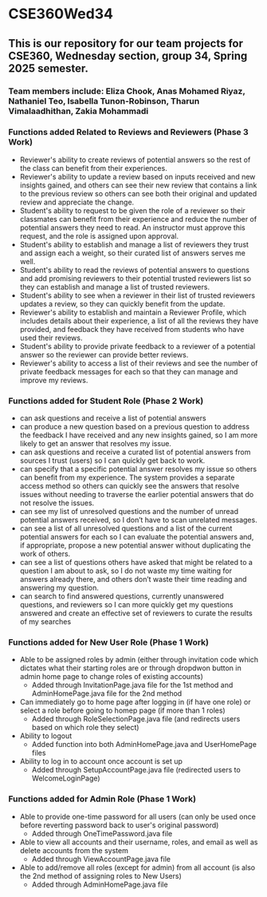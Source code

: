# CSE360Wed34
## This is our repository for our team projects for CSE360, Wednesday section, group 34, Spring 2025 semester.
### Team members include: Eliza Chook, Anas Mohamed Riyaz, Nathaniel Teo, Isabella Tunon-Robinson, Tharun Vimalaadhithan, Zakia Mohammadi

### Functions added Related to Reviews and Reviewers (Phase 3 Work)
- Reviewer's ability to create reviews of potential answers so the rest of the class can benefit from their experiences. 
- Reviewer's ability to update a review based on inputs received and new insights gained, and others can see their new review that contains a link to the previous review so others can see both their original and updated review and appreciate the change.
- Student's ability to request to be given the role of a reviewer so their classmates can benefit from their experience and reduce the number of potential answers they need to read. An instructor must approve this request, and the role is assigned upon approval.
- Student's ability to establish and manage a list of reviewers they trust and assign each a weight, so their curated list of answers serves me well.
- Student's ability to read the reviews of potential answers to questions and add promising reviewers to their potential trusted reviewers list so they can establish and manage a list of trusted reviewers.
- Student's ability to see when a reviewer in their list of trusted reviewers updates a review, so they can quickly benefit from the update.
- Reviewer's ability to establish and maintain a Reviewer Profile, which includes details about their experience, a list of all the reviews they have provided, and feedback they have received from students who have used their reviews.
- Student's ability to provide private feedback to a reviewer of a potential answer so the reviewer can provide better reviews.
- Reviewer's ability to access a list of their reviews and see the number of private feedback messages for each so that they can manage and improve my reviews.


### Functions added for Student Role (Phase 2 Work)
- can ask questions and receive a list of potential answers
- can produce a new question based on a previous question to address the feedback I have received and any new insights gained, so I am more likely to get an answer that resolves my issue.
- can ask questions and receive a curated list of potential answers from sources I trust (users) so I can quickly get back to work.
- can specify that a specific potential answer resolves my issue so others can benefit from my experience. The system provides a separate access method so others can quickly see the answers that resolve issues without needing to traverse the earlier potential answers that do not resolve the issues.
- can see my list of unresolved questions and the number of unread potential answers received, so I don’t have to scan unrelated messages.
- can see a list of all unresolved questions and a list of the current potential answers for each so I can evaluate the potential answers and, if appropriate, propose a new potential answer without duplicating the work of others.
- can see a list of questions others have asked that might be related to a question I am about to ask, so I do not waste my time waiting for answers already there, and others don’t waste their time reading and answering my question.
- can search to find answered questions, currently unanswered questions, and reviewers so I can more quickly get my questions answered and create an effective set of reviewers to curate the results of my searches

### Functions added for New User Role (Phase 1 Work)
- Able to be assigned roles by admin (either through invitation code which dictates what their starting roles are or through dropdwon button in admin home page to change roles of existing accounts)
  - Added through InvitationPage.java file for the 1st method and AdminHomePage.java file for the 2nd method
- Can immediately go to home page after logging in (if have one role) or select a role before going to homep page (if more than 1 roles)
  - Added through RoleSelectionPage.java file (and redirects users based on which role they select)
- Ability to logout
  - Added function into both AdminHomePage.java and UserHomePage files
- Ability to log in to account once account is set up
  - Added through SetupAccountPage.java file (redirected users to WelcomeLoginPage)

### Functions added for Admin Role (Phase 1 Work)
- Able to provide one-time password for all users (can only be used once before reverting password back to user's original password)
  - Added through OneTimePassword.java file
- Able to view all accounts and their username, roles, and email as well as delete accounts from the system
  - Added through ViewAccountPage.java file
- Able to add/remove all roles (except for admin) from all account (is also the 2nd method of assigning roles to New Users)
  - Added through AdminHomePage.java file
